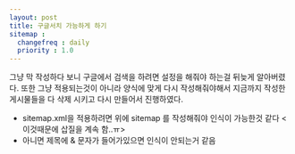 ```yaml
---
layout: post
title: 구글서치 가능하게 하기
sitemap :
  changefreq : daily
  priority : 1.0
---
```


그냥 막 작성하다 보니 구글에서 검색을 하려면 설정을 해줘야 하는걸 뒤늦게 알아버렸다.
또한 그냥 적용되는것이 아니라 양식에 맞게 다시 작성해줘야해서 지금까지 작성한 게시물들을 다 삭제 시키고
다시 만들어서 진행하였다.
- sitemap.xml을 적용하려면 위에 sitemap 를 작성해줘야 인식이 가능한것 같다 <이것때문에 삽질을 계속 함..ㅠ>
- 아니면 제목에 & 문자가 들어가있으면 인식이 안되는거 같음

